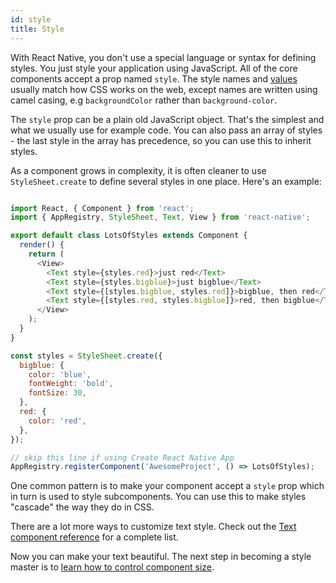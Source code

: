 ```yaml
---
id: style
title: Style
---
```


With React Native, you don't use a special language or syntax for defining styles. You just style your application using JavaScript. All of the core components accept a prop named `style`. The style names and [values](../colors/) usually match how CSS works on the web, except names are written using camel casing, e.g `backgroundColor` rather than `background-color`.

The `style` prop can be a plain old JavaScript object. That's the simplest and what we usually use for example code. You can also pass an array of styles - the last style in the array has precedence, so you can use this to inherit styles.

As a component grows in complexity, it is often cleaner to use `StyleSheet.create` to define several styles in one place. Here's an example:


```javascript

import React, { Component } from 'react';
import { AppRegistry, StyleSheet, Text, View } from 'react-native';

export default class LotsOfStyles extends Component {
  render() {
    return (
      <View>
        <Text style={styles.red}>just red</Text>
        <Text style={styles.bigblue}>just bigblue</Text>
        <Text style={[styles.bigblue, styles.red]}>bigblue, then red</Text>
        <Text style={[styles.red, styles.bigblue]}>red, then bigblue</Text>
      </View>
    );
  }
}

const styles = StyleSheet.create({
  bigblue: {
    color: 'blue',
    fontWeight: 'bold',
    fontSize: 30,
  },
  red: {
    color: 'red',
  },
});

// skip this line if using Create React Native App
AppRegistry.registerComponent('AwesomeProject', () => LotsOfStyles);

```


One common pattern is to make your component accept a `style` prop which in turn is used to style subcomponents. You can use this to make styles "cascade" the way they do in CSS.

There are a lot more ways to customize text style. Check out the [Text component reference](../text/) for a complete list.

Now you can make your text beautiful. The next step in becoming a style master is to [learn how to control component size](../height-and-width/).

